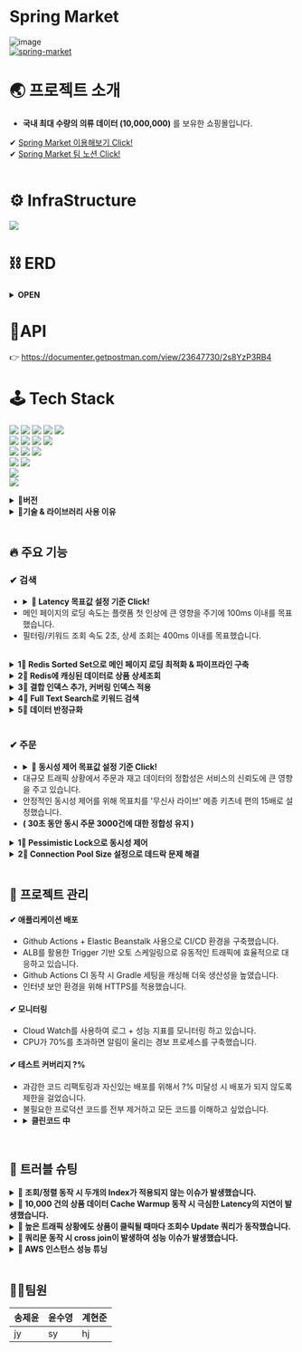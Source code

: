 # Spring Market

![image](https://user-images.githubusercontent.com/112923814/206835670-2683c2ba-89d0-4509-bf81-4e5d2678ebca.png)
<br/>
[![spring-market](https://github.com/SpringMarket/Market/actions/workflows/gradle.yml/badge.svg)](https://github.com/SpringMarket/Market/actions/workflows/gradle.yml)


# 🌏 프로젝트 소개
- **국내 최대 수량의 의류 데이터 (10,000,000)** 를 보유한 쇼핑몰입니다.



✔ [Spring Market 이용해보기 Click!](https://www.notion.so/1-3b015d8a07d149148b5fea36c4035ceb) <br>
✔ [Spring Market 팀 노션 Click!](https://www.notion.so/1-3b015d8a07d149148b5fea36c4035ceb)
<br/><br/>
# ⚙ InfraStructure 

<img src ="https://user-images.githubusercontent.com/112923814/206205534-6b2cf6e1-9461-4258-bbc1-f54b762be4b8.jpg"/></a>      

# ⛓ ERD
<details>
<summary><strong> OPEN </strong></summary>
<div markdown="1">       
<br>

![image](https://user-images.githubusercontent.com/112923814/207008488-d2395e48-ea03-4744-aa31-492b1d4fecf6.png)

</div>
</details>

# 🧬API
👉 https://documenter.getpostman.com/view/23647730/2s8YzP3RB4


# 🕹 Tech Stack
<img src ="https://img.shields.io/badge/Spring Boot-6DB33F?style=for-the-badge&logo=Spring Boot&logoColor=white"/></a>
<img src="https://img.shields.io/badge/java-007396?style=for-the-badge&logo=java&logoColor=white"></a>
<img src ="https://img.shields.io/badge/Spring Security-6DB33F?style=for-the-badge&logo=Spring Security&logoColor=white"/></a>
<img src="https://img.shields.io/badge/gradle-02303A?style=for-the-badge&logo=gradle&logoColor=white">
<img src="https://img.shields.io/badge/JPA-999933?style=for-the-badge&logo=JPA&logoColor=white"></a>
<br>
<img src ="https://img.shields.io/badge/MySQL-4479A1?style=for-the-badge&logo=MySQL&logoColor=white"/></a>
<img src ="https://img.shields.io/badge/Amazon RDS-527FFF?style=for-the-badge&logo=Amazon RDS&logoColor=white"/></a>
<img src ="https://img.shields.io/badge/Amazon S3-569A31?style=for-the-badge&logo=Amazon S3&logoColor=white"/></a>
<img src ="https://img.shields.io/badge/Redis-DC382D?style=for-the-badge&logo=Redis&logoColor=white"/></a> 
<br>
<img src ="https://img.shields.io/badge/GitHub Actions-2088FF?style=for-the-badge&logo=GitHub Actions&logoColor=white"/></a>
<img src ="https://img.shields.io/badge/Amazon EC2-FF9900?style=for-the-badge&logo=Amazon EC2&logoColor=white"/></a>
<img src ="https://img.shields.io/badge/AWS Elastic Beanstalk-336633?style=for-the-badge&logo=AWS Elastic Beanstalk&logoColor=white"/></a>
<br>
<img src ="https://img.shields.io/badge/Amazon CloudWatch-FF4F8B?style=for-the-badge&logo=Amazon CloudWatch&logoColor=white"/></a>
<img src ="https://img.shields.io/badge/OpenSearch-005EB8?style=for-the-badge&logo=OpenSearch&logoColor=white"/></a>
<br>
<img src ="https://img.shields.io/badge/JUnit5-25A162?style=for-the-badge&logo=JUnit5&logoColor=white"/></a>
<br>
<img src ="https://img.shields.io/badge/React-61DAFB?style=for-the-badge&logo=React&logoColor=white"/></a>

<details>
<summary><strong>📣버전</strong></summary>
<div markdown="1">    
  
### **Application**
  
- **JAVA 11**
- **Spring Boot** _2.7.0
- **Spring Security** _0.11.2
- **JPA**
- **Query DSL** _5.0.0
- **Full Text Search**

### **Data**

- **AWS RDS - MySQL** _8.028
- **AWS ElastiCache for Redis** _7.0.4
- **AWS S3**
- **Faker** (faker_15.2.0)

### **CI/CD**

- **Github Action**
- **AWS EC2**
- **AWS Elastic Beanstalk**

### **Monitoring**

- **Cloud Watch**
- **AWS OpenSearch**
- **Logback**

### **TestCode**

- **Junit 5**
- **Mock**
- **TestContainer**

### **Front**

- **React - yarn**
</div>
</details>



<details>
<summary><strong>📣기술 & 라이브러리 사용 이유</strong></summary>
<div markdown="1">   
  <br/>
  
<!-- 
|기술 스택| 사용 이유|
|:--|:--|
|Query DSL|현준|
|Full Text Search| 현준 |
|RDS- MySQL| 현준 |
|AWS ElastiCache for Redis| 제윤 |
|Faker| 수영 |
|Github Action| 수영 |
|AWS Elastic Beanstalk| 제윤 |
|Cloud Watch| 제윤 |
|AWS OpenSearch| 제윤 |
|Logback| 수영 |
|Junit 5| 수영 |
|TestContainer|제윤|
|React|제윤| -->

 
  
  <details>
  <summary><strong> 1️⃣ Query DSL</strong></summary>
    <div markdown="1"> 
      
1. 동적인 쿼리 작성이 편리하다.
      -  프로젝트 특성 상 조회 시 여러 가지 조건에 따라 동적으로 쿼리문이 실행되어야 하는 상황이 존재
2. 자동 완성 등 IDE의 도움을 받을 수 있다.
3. 문자가 아닌 코드로 쿼리를 작성함으로써, 컴파일 시점에 문법 오류를 쉽게 확인할 수 있다.
      - 쿼리문을 작성하며 자동완성과 문법 오류를 검증할 수 있기 때문에 편리함
4. 쿼리 작성 시 제약 조건 등을 메서드 추출을 통해 재사용할 수 있다.
      - 쿼리문이 길어지게 되면 가독성이 떨어지는데 메서드를 사용하여 재사용하여 쿼리문의 길이를 줄이면 가독성이 증가함
      
  </details> 
  
  <details>
  <summary><strong> 2️⃣ Full Text Search</strong></summary>
    <div markdown="1">     
      
1. 대용량 데이터를 조회하기 위해서는 like 키워드는 너무 성능이 떨어진다고 생각되어 인덱스를 사용하여 조회하는 full text index를 사용하면 조회 성능이 향상될 것으로 예상되어 사용하게 됬다.<br/>
    -  1000만건이 되는 데이터의 키워드를 조회하려고 하기 like 키워드만으로 조회를 하기에는 한계가 있다는 것을 느꼈다. 1000만 건의 5분의 1 수준 200만건을 조회하는데도 32.09초가 걸려 목표로하는 2초 이내의 조회를 하기에는 많이 부족해 보여서 인덱스를 활용하여 조회하는 full-text-search를 도입하여 조회 성능을 향상시키고자 했다.
      
    </div>
  </details> 
  
  <details>
  <summary><strong> 3️⃣ RDS- MySQL</strong></summary>
    <div markdown="1">     
    <br>
대용량 데이터를 다루기 때문에 PostgreSQL과 MySQL 사이에서 고민을 했는데 MySQL을 선택한 이유에 대해서 작성해 보았다.

1. 프로젝트 전 MySQL을 미리 학습한 경험이 있어 빠르게 마무리해야 하는 프로젝트 특성 상 다른 DB보다 빠르게 프로젝트에 적용이 가능하기 때문에 선택하게 됬다.
2. 단순 CRUD 시 MySQL의 성능이 조금 더 우수하다. 
    
    PostgreSQL은 Update시 MySQL과는 다르게 변경 전 값을 삭제 마크처리 후 변경 후 값을 새 행으로 추가하는 방식으로 작업이 진행되기 때문에 Update의 성능이 떨어진다. 하지만 Update 기능이 많이 일어나는 프로젝트 특성 상 MySQL을 사용하는 것이 적합하다고 생각됐다. (그래서 PostgreSQL은 보통 Insert, Select 위주의 서비스에 사용된다)
    

3. 현업에서 MySQL의 점유율 높기 때문에 레퍼런스를 찾기 쉽다.
    
    PostgreSQL도 4위의 점유율과 급격하게 성장하고 있지만 MySQL은 전 세계 2위의 점유율을 가지고 있고 오랫동안 높은 점유율을 가지고 있기 때문에 개발을 처음 공부하는 입장으로서 많은 레퍼런스들을 참고 할 수 있다는 점에서 선택하였다.
    
4. 전문 검색 기능을 사용할 수 있다.
    
    MySQL 과 PostgreSQL 모두 ‘full-text-search’ 전문 검색 기능을 지원하고 있다.
    </div>
  </details> 
  
    
  <details>
  <summary><strong> 4️⃣ AWS ElastiCache for Redis</strong></summary>
    <div markdown="1">
      AWS 아키텍처로 구성된 프로젝트에서 최적화된 서비스와 
팀 프로젝트 환경에서 효과적인 모니터링을 위해서 사용
    
  </details> 
  
    
  <details>
  <summary><strong> 5️⃣ Faker & SQLAlchemy</strong></summary>
    <div markdown="1">     
      
- 1000만건 상품 데이터를 목표로 하였기 때문에 실제 의류 쇼핑몰 크롤링을 하기에는 무리가 있다고 판단하여 더미데이터 생성을 하기로 결정하였습니다.
- 카테고리별로 다른 상품 이름, 사진을 생성해야 하고, 상품과 주문 생성일자가 Primary key인 id에 따라 증가하도록 데이터를 구성할 수 있어야 하고 생성한 대량의 데이터를 손쉽게 RDS MySQL DB로 보낼 수 있어야 했습니다.
- 파이썬 Faker 라이브러리로 위 조건을 만족하는 더미데이터를 생성했고 Python과 MySQL을 연결시켜주는 라이브러리 mysqlclient를 설치하고 파이썬의 ORM인 SQLAlchemy를 이용하여 생성한 더미데이터 1000만 건을 데이터베이스에 입력했습니다.
    
  </details> 
  
    
    
  <details>
  <summary><strong> 6️⃣ Github Action</strong></summary>
    <div markdown="1">     
      
- 비용에 문제가 발생하지 않습니다.
- 클라우드에서 동작하므로 서버 설치가 필요하지 않습니다.
- Github Repository로 관리하는 프로젝트이기에 호환이 좋고 
Github 이벤트(ex. PR) 처리가 가능합니다.
- GitHub의 완전 관리 서비스이기에 사용이 편리하기에
인프라를 관리하는데 드는 코스트를 낮출 수 있습니다.
      
    </div>
  </details> 
  
    
    
  <details>
  <summary><strong> 7️⃣ AWS Elastic Beanstalk</strong></summary>
    <div markdown="1">
<!--  -->
- 다양한 인프라 서비스를 간편하게 사용할 수 있습니다.
< 용량 프로비저닝, 로드 밸런싱, 모니터링, 협업 도구 >
- Github에서 통합이 가능
- 완전 관리형 서비스 사용으로 프로젝트에서 인프라에 사용하는 코스트를 낮출 수 있음
  
    </div>
  </details> 
  
    
    
  <details>
  <summary><strong> 8️⃣ Logback</strong></summary>  
  <div markdown="1">     
    
- 개발 과정에서 문제 원인 파악 및 개발의 안정성 확보를 위해 콘솔 로그 외의 로그 관리의 필요성을 느꼈습니다.
- Spring Boot에서 로깅은 대표적으로 Log4j, Logback, Log4j2으로 로그 구현체를 사용합니다.
- Log4j는 가장 오래된 프레임워크이며 2015년에 단종되었기 때문에 선택지에서 제외하였습니다.
- Logback은 Log4j를 개발한 개발자가 개발한 Log4j의 후속 버전으로 지속적으로 업데이트되고 있습니다.
- Log4j2는 가장 최근에 나온 로깅 프레임워크로 logback과 마찬가지로 필터링 기능과 자동 리로드 기능을 가지고 있습니다. logback과의 가장 큰 차이점은 Multi Thread 환경에서 비동기 로거(Async Logger)의 경우 log4j, logback 보다 처리량이 더 높고, 대기 시간이 훨씬 짧습니다. 또한 람다 표현식과 사용자 정의 로그 레벨도 지원합니다.
- 로깅으로 DB관련 로그, 에러 로그, api 통신 로그를 분리해 파일로 관리하는 것을 목표로 했기 때문에 스프링 기본 설정인 logback 사용을 결정하였습니다.     
- ConsoleAppender로 Info레벨 이상 로그를 콘솔에 출력,RollingFileAppender로 Debug레벨 이상 DB관련 로그와 Warn레벨 이상 에러로그를 각각 다른 파일로 저장하고
logback-access 모듈을 이용해 api 통신 관련 통신 로그 또한 파일로 저장하여 모니터링하였습니다.
<!--     </div> -->
  </details> 
  
    
    
  <details>
  <summary><strong> 9️⃣ JUnit5 & Jacoco</strong></summary>
    <div markdown="1">     
      
 - Spring Boot 2.2.0 버전부터 JUnit5가 기본으로 채택되었으며 JUnit4보다 다양한 기능이 제공되어 JUnit5로 테스트 코드를 작성하였습니다.<br/>
 - 컨트롤러 테스트는 @WebMvcTest 어노테이션으로 Web Layer에만 집중하여 테스트하였으며, 서비스 테스트는 모듈 간의 상호작용이 정상적으로 수행되는지 확인하기 위해 통합 테스트를 진행했습니다.<br/>
 - JUnit 테스트 결과를 바탕으로 커버리지를 결과를 리포트해주는 Jacoco 라이브러리를 도입하여 구문 커버리지를 측정하며 안 쓰이는 코드와 어노테이션을 확인하며 리팩토링을 진행하였습니다.

  </details> 
  
      
    
  <details>
  <summary><strong> 🔟 TestContainer</strong></summary>
    <div markdown="1">     
    <br>
Redis를 사용한 코드를 어느 환경에서든 바로 테스트가 가능하게 하기 위해서 사용 
<!--     </div> -->
  </details> 
  
  
</div>
</details>
<br/>


## 🔥 주요 기능


### ✔ 검색

- <details><summary><strong> 📢 Latency 목표값 설정 기준 Click!</strong></summary><div markdown="1"></br><pre><strong>KISSmetrics는 고객의 47%가 2초 이내의 시간에 로딩이 되는 웹 페이지를 원하고 있으며, 40%는 로딩에 3초 이상 걸리는 페이지를 바로 떠난다고 설명했습니다.</strong></pre></br></div></details>
- 메인 페이지의 로딩 속도는 플랫폼 첫 인상에 큰 영향을 주기에 100ms 이내를 목표했습니다.
- 필터링/키워드 조회 속도 2초, 상세 조회는 400ms 이내를 목표했습니다.
</br>
<details>
<summary><strong> 1⃣ Redis Sorted Set으로 메인 페이지 로딩 최적화 & 파이프라인 구축</strong></summary>
<div markdown="1">     
</br>

  - Redis 파이프라인을 구축하여 메인페이지에 노출할 인기 상품 데이터를 Redis에 캐싱
  - Redis에 캐싱된 데이터를 사용해 메인 페이지 조회 성능 % 개선, 평균 로딩 속도 ~ms로 목표 달성
</div>
</details>

<details>
<summary><strong> 2⃣ Redis에 캐싱된 데이터로 상품 상세조회</strong></summary>
<div markdown="1"> 
<br>

  - 카테고리별 인기 상품 ~개를 Redis에 캐싱, 캐싱된 상품의 상세페이지 조회 성능 % 개선
</div>
</details>

<details>
<summary><strong> 3⃣ 결합 인덱스 추가, 커버링 인덱스 적용</strong></summary>
<div markdown="1">       
<br>

  - 조회수+pk로 결합 인덱스를 추가하여 조회순, 날짜순 정렬 시 성능 저하의 가장 큰 원인이었던 sort 부하를 해결
  - QueryDSL은 서브쿼리를 지원하지 않기 때문에 커버링 인덱스를 활용해 페이징 조회 성능을 1900% 개선 
</div>
</details>

<details>
<summary><strong> 4⃣ Full Text Search로 키워드 검색</strong></summary>
<div markdown="1">    
<br>

  - 키워드 조회 시 인덱스를 사용하지 않는 like 키워드 방식과 비교해 인덱스를 사용하여 조회하는 full-text-search 방식으로 변경하여 약 634% 성능 개선
</div>
</details>

<details>
<summary><strong> 5⃣ 데이터 반정규화</strong></summary>
<div markdown="1">       
<br>

  - 쿼리문에서 join문을 제거를 위해 데이터 반정규화를 하여 조회수, 재고수 테이블을 상품 테이블과 병합하여 조회 성능을 66.6% 개선
</div>
</details>
<br/>

### ✔ 주문
  - <details><summary><strong> 📢 동시성 제어 목표값 설정 기준 Click!</strong></summary><div markdown="1"></br><pre><strong>온라인 패션 스토어 무신사가 선보인 패션 특화 라이브 방송 ‘무신사 라이브’ 메종 키츠네 편이 방송 시작 5분 만에 매출 1억 원을 돌파했습니다.</br>동시 상품의 주문으로 가정했을 때 300초 동안 2000건의 주문이 발생한 상황입니다.</strong> (상품 가격 50,000원 기준)</pre></div></details>
  - 대규모 트래픽 상황에서 주문과 재고 데이터의 정합성은 서비스의 신뢰도에 큰 영향을 주고 있습니다.
  - 안정적인 동시성 제어를 위해 목표치를 '무신사 라이브' 메종 키츠네 편의 15배로 설정했습니다.
  - **( 30초 동안 동시 주문 3000건에 대한 정합성 유지 )**

<details>
<summary><strong> 1⃣ Pessimistic Lock으로 동시성 제어</strong></summary>
<div markdown="1">   
<br>

  - 트랜잭션이 시작될 때 MySQL DB에 Exclusive Lock을 걸어 Race Condition을 해결했습니다.
  - 부하테스트 결과 30초 간 동일 상품에 대한 주문 3000건의 데이터 정합성을 유지 성공했습니다.
  
</div>
</details>

<details>
<summary><strong> 2⃣ Connection Pool Size 설정으로 데드락 문제 해결</strong></summary>
<div markdown="1">       
<br>
  
  - Pessimistic Lock은 데드락 발생 가능성이 있었습니다.
  - 데드락을 피하는 Connection Pool Size 공식과 JMeter 부하테스트를 통해 데드락을 회피할 수 있으며</br>에러율이 가장 낮은 지점(20)을 발견하고 적용하였습니다.
  - Default Connection Pool Size인 10개 기준보다 에러율이 10% 하락했습니다.
  
</div>
</details>
<br/>


## 💉 프로젝트 관리
#### ✔ 애플리케이션 배포
- Github Actions + Elastic Beanstalk 사용으로 CI/CD 환경을 구축했습니다.
- ALB를 활용한 Trigger 기반 오토 스케일링으로 유동적인 트래픽에 효율적으로 대응하고 있습니다.
- Github Actions CI 동작 시 Gradle 세팅을 캐싱해 더욱 생산성을 높였습니다.
- 인터넷 보안 환경을 위해 HTTPS를 적용했습니다.
#### ✔ 모니터링
- Cloud Watch를 사용하여 로그 + 성능 지표를 모니터링 하고 있습니다.
- CPU가 70%를 초과하면 알림이 울리는 경보 프로세스를 구축했습니다. 
#### ✔ 테스트 커버리지 ?%
- 과감한 코드 리팩토링과 자신있는 배포를 위해서 ?% 미달성 시 배포가 되지 않도록 제한을 걸었습니다.
- 불필요한 프로덕션 코드를 전부 제거하고 모든 코드를 이해하고 싶었습니다.
- <details><summary><strong>클린코드 中</strong></summary><div markdown="1">       <br/>얼마만큼의 코드를 자동화한 단위 테스트로 계산해야 할까? 대답할 필요조차 없다.<br/> 모조리 다 해야 한다. 모.조.리! 100% 테스트 커버리지를 권장하냐고? 권장이 아니라 강력히 요구한다. <br/>작성한 코드는 한 줄도 빠짐없이 전부 테스트해야 한다. 군말은 필요 없다. ― 클린코드 (로버트 마틴 저)

</div>
</details>
<br/>

## 🎯 트러블 슈팅

<details>
<summary><strong>📌 조회/정렬 동작 시 두개의 Index가 적용되지 않는 이슈가 발생했습니다. </strong></summary>
<div markdown="1">       

#### ❗ 문제상황
  - 필터링 조회에서 full-text-search로 키워드 검색을 하면 60sec 가까이 나오게 됩니다.
  - 필터링 조회에서 정렬은 필수적으로 해야하는데 where절에서 full-text-search로 키워드 조회를 하면 제목에 걸린 full-text-index가 쿼리문에 적용되기 때문에 정렬 컬럼으로 인덱스를 사용할 수 없어 sort 부하 해결이 안됩니다.
  
#### 💡 Solution :
  - (INDEX 활용) 필터링 조회 시 정렬 컬럼으로 인덱스를 사용하기 위해 키워드 검색은 contains문을 사용하였습니다.
  - (full-text-index 활용)정렬 없이 full-text-search를 사용한 키워드 검색만 하는 기능을 추가하였습니다.
 
#### ✔ 결과
  - 키워드에 따른 속도 편차는 있지만 평균 500ms로 약 11,900%의 성능향상 효과를 얻었습니다.
</div>
</details>

<details>
<summary><strong>📌 10,000 건의 상품 데이터 Cache Warmup 동작 시 극심한 Latency의 지연이 발생했습니다.</strong> </summary>
<div markdown="1">       

#### ❗ 문제상황
  - 상품 데이터의 빠른 조회와 DB 부하 분산을 위해 캐싱은 필수였습니다.
  - 하지만 TCP 기반으로 동작하는 Redis에 1만 건의 데이터를 개별로 Input 할 때 타임아웃 + 극심한 Latency 지연이 발생했습니다.
  
![Warmup NonePipeline Logic - Postman2 ](https://user-images.githubusercontent.com/112923814/206866704-34a1e734-5478-4d00-b12a-edfe693f02dd.png)
  
#### 💡 Solution : Redis Pipeline 구축
  - 작업의 단위를 직접 구축해서 요청이 가능해졌습니다. ( 다중 Insert 가능 )
  
#### ✔ 결과
  - 10,000건의 TCP 통신이 10건(+1000)으로 축소되었습니다.
  - 통신 자료 추가 첨부
  
![warmup rank ](https://user-images.githubusercontent.com/112923814/206866707-21c54446-dd68-4b61-ba97-92056cf27581.png)


</div>
</details>

<details>
<summary><strong>📌 높은 트래픽 상황에도 상품이 클릭될 때마다 조회수 Update 쿼리가 동작했습니다.</strong></summary>
<div markdown="1">       
  
#### ❗ 문제상황
  - 높은 트래픽이 발생할 때 조회가 일어날 때마다 발생하는 Update 쿼리는 서버에 큰 무리가 있었습니다.
  - 10초간 상품 상세 조회가 1만회 동작할 때 에러율이 62.31% 발생했습니다. 
  
#### 💡 Solution : Cache Write Back
  - 조회수를 캐시에 모아 일정 주기 배치 작업을 통해 DB에 반영
  - 싱글쓰레드인 Redis의 특성상 Atomic하게 Increment를 처리할 수 있다.
  - 조회 기능의 많은 I/O와 함께 발생하는 Update 쿼리를 컨트롤할 수 있다.  
  
#### ✔ 결과
  - 클릭 시마다 발생했던 Update 쿼리 -> 1시간 주기로 배치작업
  - 10초간 상품 상세 조회가 1만회 동작하는 상황에 에러율 0%를 달성했습니다.


</div>
</details>

<details>
<summary><strong>📌 쿼리문 동작 시 cross join이 발생하여 성능 이슈가 발생했습니다. </strong></summary>
<div markdown="1">       

#### ❗ 문제상황
  - 조회 쿼리가 나갈 때 DB 로그를 보니 cross join이 발생한 것을 확인했습니다.
  (cross join 은 카다시안곱을 수행하여 join하기 때문에 너무 많은 데이터를 가져와 성능이 저하됩니다.)
  
#### 💡 Solution :
  - (inner join 명시적 사용) join을 명시적으로 사용하지 않은 쿼리문에서 자동으로 cross join이 발생되고 있었기 때문에 join이 필요한 테이블에 inner join을 추가하여 명시적으로 join을 해주었습니다.
 
#### ✔ 결과
  - 조회 시 기존에 cross join으로 나가던 쿼리문이 inner join 바뀌었습니다.
  - 200만건 기준 필터링 조회 시 평균 8초, 성능 200%까지 개선되었습니다. 
</div>
</details>

<details>
<summary><strong>📌 AWS 인스턴스 성능 튜닝</strong></summary>
<div markdown="1">       

#### ❗ 문제상황
  - 스케일업 이전에 프리티어 인스턴스로 성능 최적화를 진행해보고자 했습니다.
  
#### 💡 Solution : Step 3
   - Step 1. DB 읽기 전용 복제본을 생성해 Read 요청을 분산합니다.
   - Step 2. Hikari Connection Pool 최적의 개수를 찾아야 했습니다.
   > Cache Write Back 전략으로 조회수를 관리하고 있었기에 Connection Pool 확장이 필요했습니다.
   - Step 3. Time_Wait 소켓의 최적화가 필요했습니다.
   > 낮은 성능의 DB로 대규모 상품 데이터를 핸들링하는 상황이기에 남아있는 모든 소켓에서 요청마다
   > TCP handshake가 발생하는데에서 생기는 불필요한 성능 낭비를 없애야 했습니다.

  
#### ✔ 결과
  - Step 1. Main DB에는 Write 요청만을 동작시키고 Replica DB에 Read 동작을 분산 요청해 스트레스 테스트가 %%% ( CPU 안정화 )
  - Step 2. Jmeter 부하테스트를 통해 에러율이 가장 낮아지는 Connection Pool Size를 찾았습니다.
  > Default Size인 10개에서 20개로 확장하니 동시 주문 150건 기준 에러율이 300% 하락했습니다.   
  - Step 3. KeepAlive 적용을 통해 매 요청마다 새로운 세션을 만들지 않고, 1024개의 세션을 연결한 뒤 그 연결을 통해 요청을 처리하게 만들었습니다.

</div>
</details>

<br/>

## 🧑‍💻팀원

|송제윤|윤수영|계현준|
|:--|:--|:--|
|jy|sy|hj|

